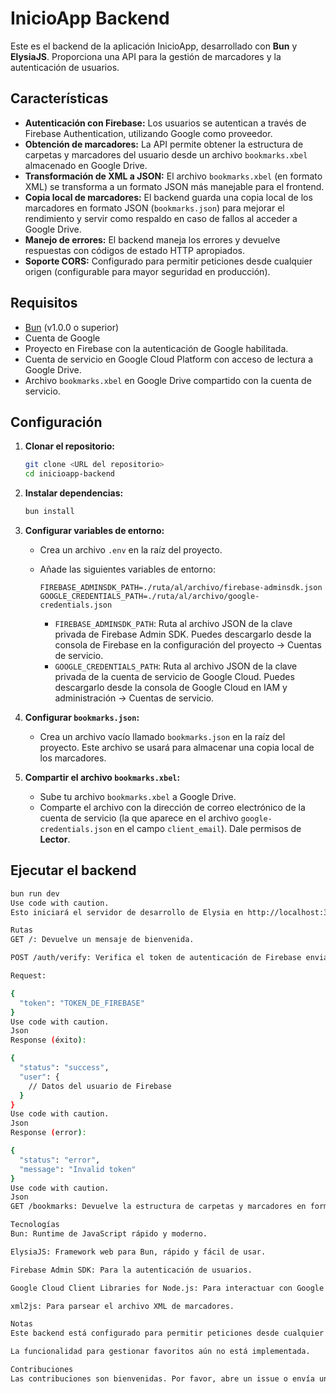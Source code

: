 # InicioApp Backend

Este es el backend de la aplicación InicioApp, desarrollado con **Bun** y **ElysiaJS**. Proporciona una API para la gestión de marcadores y la autenticación de usuarios.

## Características

*   **Autenticación con Firebase:** Los usuarios se autentican a través de Firebase Authentication, utilizando Google como proveedor.
*   **Obtención de marcadores:** La API permite obtener la estructura de carpetas y marcadores del usuario desde un archivo `bookmarks.xbel` almacenado en Google Drive.
*   **Transformación de XML a JSON:** El archivo `bookmarks.xbel` (en formato XML) se transforma a un formato JSON más manejable para el frontend.
*   **Copia local de marcadores:** El backend guarda una copia local de los marcadores en formato JSON (`bookmarks.json`) para mejorar el rendimiento y servir como respaldo en caso de fallos al acceder a Google Drive.
*   **Manejo de errores:** El backend maneja los errores y devuelve respuestas con códigos de estado HTTP apropiados.
*   **Soporte CORS:**  Configurado para permitir peticiones desde cualquier origen (configurable para mayor seguridad en producción).

## Requisitos

*   [Bun](https://bun.sh/) (v1.0.0 o superior)
*   Cuenta de Google
*   Proyecto en Firebase con la autenticación de Google habilitada.
*   Cuenta de servicio en Google Cloud Platform con acceso de lectura a Google Drive.
*   Archivo `bookmarks.xbel` en Google Drive compartido con la cuenta de servicio.

## Configuración

1. **Clonar el repositorio:**

    ```bash
    git clone <URL del repositorio>
    cd inicioapp-backend
    ```

2. **Instalar dependencias:**

    ```bash
    bun install
    ```

3. **Configurar variables de entorno:**

    *   Crea un archivo `.env` en la raíz del proyecto.
    *   Añade las siguientes variables de entorno:

        ```
        FIREBASE_ADMINSDK_PATH=./ruta/al/archivo/firebase-adminsdk.json
        GOOGLE_CREDENTIALS_PATH=./ruta/al/archivo/google-credentials.json
        ```

        *   `FIREBASE_ADMINSDK_PATH`: Ruta al archivo JSON de la clave privada de Firebase Admin SDK. Puedes descargarlo desde la consola de Firebase en la configuración del proyecto -> Cuentas de servicio.
        *   `GOOGLE_CREDENTIALS_PATH`: Ruta al archivo JSON de la clave privada de la cuenta de servicio de Google Cloud. Puedes descargarlo desde la consola de Google Cloud en IAM y administración -> Cuentas de servicio.

4. **Configurar `bookmarks.json`:**

    *   Crea un archivo vacío llamado `bookmarks.json` en la raíz del proyecto. Este archivo se usará para almacenar una copia local de los marcadores.

5. **Compartir el archivo `bookmarks.xbel`:**
    *   Sube tu archivo `bookmarks.xbel` a Google Drive.
    *   Comparte el archivo con la dirección de correo electrónico de la cuenta de servicio (la que aparece en el archivo `google-credentials.json` en el campo `client_email`). Dale permisos de **Lector**.

## Ejecutar el backend

```bash
bun run dev
Use code with caution.
Esto iniciará el servidor de desarrollo de Elysia en http://localhost:3000.

Rutas
GET /: Devuelve un mensaje de bienvenida.

POST /auth/verify: Verifica el token de autenticación de Firebase enviado por el frontend.

Request:

{
  "token": "TOKEN_DE_FIREBASE"
}
Use code with caution.
Json
Response (éxito):

{
  "status": "success",
  "user": {
    // Datos del usuario de Firebase
  }
}
Use code with caution.
Json
Response (error):

{
  "status": "error",
  "message": "Invalid token"
}
Use code with caution.
Json
GET /bookmarks: Devuelve la estructura de carpetas y marcadores en formato JSON.

Tecnologías
Bun: Runtime de JavaScript rápido y moderno.

ElysiaJS: Framework web para Bun, rápido y fácil de usar.

Firebase Admin SDK: Para la autenticación de usuarios.

Google Cloud Client Libraries for Node.js: Para interactuar con Google Drive.

xml2js: Para parsear el archivo XML de marcadores.

Notas
Este backend está configurado para permitir peticiones desde cualquier origen (CORS). En un entorno de producción, se recomienda restringir los orígenes permitidos.

La funcionalidad para gestionar favoritos aún no está implementada.

Contribuciones
Las contribuciones son bienvenidas. Por favor, abre un issue o envía un pull request.